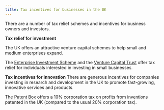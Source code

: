 ```yaml
---
title: Tax incentives for businesses in the UK
---
```


There are a number of tax relief schemes and incentives for business owners and investors.

**Tax relief for investment**

The UK offers an attractive venture capital schemes to help small and medium enterprises expand.
 
The [Enterprise Investment Scheme](https://www.gov.uk/government/publications/the-enterprise-investment-scheme-introduction) and the [Venture Capital Trust](https://www.gov.uk/government/collections/venture-capital-trusts-statistics) offer tax relief for individuals interested in investing in small businesses.

**Tax incentives for innovation**
There are generous incentives for companies investing in research and development in the UK to promote fast-growing, innovative services and products. 

[The Patent Box](https://www.gov.uk/guidance/corporation-tax-the-patent-box) offers a 10% corporation tax on profits from inventions patented in the UK (compared to the usual 20% corporation tax).

